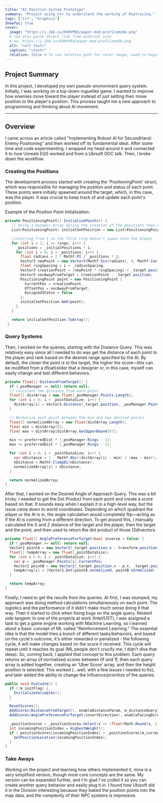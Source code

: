 ```yaml
---
title: "AI Position System Prototype"
summary: "Project using C++ to understand the working of Raytracing."
tags: ["C++", "Graphics"]
ShowToc: true
cover:
  image: "https://i.ibb.co/K0HVPBd/paper-mod-profilemode.png"
  # can also paste direct link from external site
  # ex. https://i.ibb.co/K0HVPBd/paper-mod-profilemode.png
  alt: "<alt text>"
  caption: "<text>"
  relative: false # To use relative path for cover image, used in hugo Page-bundles
---
```


## Project Summary

In this project, I developed my own pseudo-environment query system. Initially, I was working on a top-down roguelike game. I wanted to improve how enemies move toward the player instead of just setting their move position to the player's position. This process taught me a new approach to programming and thinking about AI movement.

---

## Overview
I came across an article called "Implementing Robust AI for SecondHand: Enemy Positioning" and then worked off its fundamental ideal. After some time and code experimenting, I wrapped my head around it and connected it to how Unreals EQS worked and from a Ubisoft GDC talk. Then, I broke down the workflow.

### Creating the Positions
The development process started with creating the 'PositioningPoint' struct, which was responsible for managing the position and status of each point. These points were initially spawned around the target, which, in this case, was the player. It was crucial to keep track of and update each point's position.

Example of the Position Point Initialization:
```c#
private PositioningPoint[] InitializePoints() {
   // Using a Dynamic Array during the creation of the positions then using a static(sized) array
   List<PositioningPoint> initialSetPosition = new List<PositioningPoint>();

   //starting from 1 so the first ring doesn't spawn into the player
   for (int i = 1; i <= rings; i++) {
     _positions = _initialPositions * i;
     for (int j = 0; j < _positions; j++) {
       float radians = 2 * Mathf.PI / _positions * j;
       Vector3 newPoint = new Vector3(Mathf.Sin(radians), 0, Mathf.Cos(radians));
       float ringSpacing = i + _radiusSpacing;
       Vector3 creationPoint = (newPoint * ringSpacing) + _target.position;
       Vector3 vecAwayFromTarget = creationPoint - _target.position;
       PositioningPoint point = new PositioningPoint {
         CurrentPos = creationPoint,
         OffsetPos = vecAwayFromTarget,
         AssignedStatus = false
       };
       initialSetPosition.Add(point);
     }
   }

   return initialSetPosition.ToArray();
 }
```
### Query Systems
Then, I worked on the queries, starting with the Distance Query. This was relatively easy since all I needed to do was get the distance of each point to the player and rank based on the desired range specified by the AI. By default, the closer the point is to the target, the higher the score—this can be modified from a (float)slider that a designer or, in this case, myself can easily change and test different behaviors.

```c#
private float[] DistanceFromTarget() {
  if (_posManager == null) return null;
  // calculate the distance from each point
  float[] distArray = new float[_posManager.Points.Length];
  for (int i = 0; i < _pointDataSize; i++) {
    distArray[i] = Vector3.Distance(_target.position, _posManager.Points[i].CurrentPos);
  }

  // Normalize each point between the min and max desired points
  float[] normalizedArray = new float[distArray.Length];
  float min = distArray[0];
  float max = distArray[distArray.GetUpperBound(0)];

  min += preferredDist * (_posManager.Rings - 1);
  max += preferredDist * (_posManager.Rings - 1);

  for (int i = 0; i < _pointDataSize; i++) {
    var nDistance = 1 - Mathf.Abs((distArray[i] - min) / (max - min));
    nDistance = Mathf.Clamp01(nDistance);
    normalizedArray[i] = nDistance;
  }

  return normalizedArray;
}
```

After that, I worked on the Desired Angle of Approach Query. This was a bit tricky. I needed to get the Dot Product from each point and create a score based on that. It sounds easy when I explain it in a high-level way, but the issue came down to world coordinates. Depending on which quadrant the player or the AI is in, the angle calculation would completely flip—acting as if the AI is coming from a different direction. To get around this, I manually calculated the X and Z distance of the target and the player, then the target and the point, and then used to return the dot product of those (2d)vectors.

```c#
private float[] AnglePreferenceForTarget(bool inverse = false) {
  if (_posManager == null) return null;
  Vector2 pointA = new Vector2(_target.position.x - transform.position.x, _target.position.z - transform.position.z);
  float[] tempArray = new float[_pointDataSize];
  for (int i = 0; i < _pointDataSize; i++) {
    var p = _posManager.Points[i].CurrentPos;
    Vector2 pointB = new Vector2(_target.position.x - p.x, _target.position.z - p.z);
    tempArray[i] = (Vector2.Dot(pointA.normalized, pointB.normalized) * ((inverse) ? -1 : 1)) + angleTolerance;
  }

  return tempArray;
}
```

Finally, I need to get the results from the queries. At first, I was stumped; my approach was doing method calculations simultaneously on each point. The logistics and the performance of it didn't make much sense doing it that way. Then it started to click when fixing bugs on the angle query. Related side tangent: In one of the projects at work (Intel/UST), I was assigned a task to get a game engine working with Machine Learning, so I learned about a basic concept of ML called "Reinforcement Learning." The essential idea is that the model tries a bunch of different tasks/behaviors, and based on the cycle's outcome, it's either rewarded or penalized - the following cycle, it will make changes based on the score it received. This cycle will repeat until it reaches its goal (ML people don't crucify me; I didn't dive that deep). So, coming back, I applied that concept to this problem. Each query returns an array of normalized scores between 0f and 1f, then each query array is added together, creating an 'Uber Score' array, and then the height position is selected. This worked (...well, with a few issues I needed to fix), and later added the ability to change the Influence/prioritize of the queries.

```c#
public void Evaluate() {
  if (!m_initFlag) {
    InitializeVariables();
  }

  ResetScores();
  AddScores(DistanceFromTarget(), enableDistanceParam, m_distanceQueryInfluence);
  AddScores(AnglePreferenceForTarget(invertDirection), enableFacingDirectionParam, m_angleQueryInfluence);

  _positionScores = _positionScores.Select(x => (float)Math.Round(x, 2)).ToArray();
  int incomingPositionIndex = HighestWeight();
  if (_positionScores[incomingPositionIndex] > _positionScores[m_currentPositionIndex] || m_reposition) {
    SetPositionLocation(incomingPositionIndex);
  }
}
```

### Take Aways
Working on the project and learning how others implemented it, mine is a very simplified version, though most core concepts are the same. My version can be expanded further, and I'm glad I've coded it so you can create another query behavior and easily plug it in. I found how Ubisoft did it in the Division interesting because they baked the position points into the map data, and the complexity of their NPC systems is impressive.
